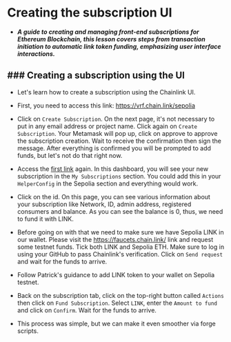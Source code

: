 # Creating the subscription UI
- ***A guide to creating and managing front-end subscriptions for Ethereum Blockchain, this lesson covers steps from transaction initiation to automatic link token funding, emphasizing user interface interactions.***

## ### Creating a subscription using the UI

- Let's learn how to create a subscription using the Chainlink UI.

- First, you need to access this link: <https://vrf.chain.link/sepolia>

- Click on `Create Subscription`. On the next page, it's not necessary to put in any email address or project name. Click again on `Create Subscription`. Your Metamask will pop up, click on approve to approve the subscription creation. Wait to receive the confirmation then sign the message. After everything is confirmed you will be prompted to add funds, but let's not do that right now.
- Access the [first link](https://vrf.chain.link/sepolia) again. In this dashboard, you will see your new subscription in the `My Subscriptions` section. You could add this in your `HelperConfig` in the Sepolia section and everything would work.
- Click on the id. On this page, you can see various information about your subscription like Network, ID, admin address, registered consumers and balance. As you can see the balance is 0, thus, we need to fund it with LINK.
- Before going on with that we need to make sure we have Sepolia LINK in our wallet. Please visit the <https://faucets.chain.link/> link and request some testnet funds. Tick both LINK and Sepolia ETH. Make sure to log in using your GitHub to pass Chainlink's verification. Click on `Send request` and wait for the funds to arrive.
- Follow Patrick's guidance to add LINK token to your wallet on Sepolia testnet.
- Back on the subscription tab, click on the top-right button called `Actions` then click on `Fund Subscription`. Select `LINK`, enter the `Amount to fund` and click on `Confirm`. Wait for the funds to arrive.
- This process was simple, but we can make it even smoother via forge scripts.
